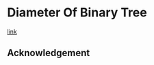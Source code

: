 # Diameter Of Binary Tree
[link](https://leetcode.com/problems/diameter-of-binary-tree)

## Acknowledgement